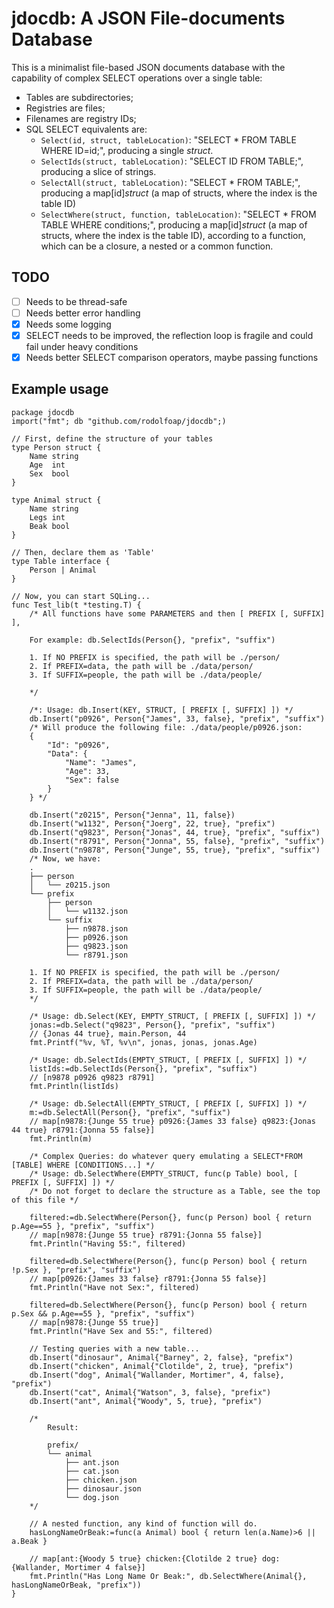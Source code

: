 # jdocdb: A JSON File-documents Database

This is a minimalist file-based JSON documents database with the capability of complex SELECT operations over a single table:

* Tables are subdirectories;
* Registries are files;
* Filenames are registry IDs;
* SQL SELECT equivalents are:
	* `Select(id, struct, tableLocation)`: "SELECT * FROM TABLE WHERE ID=id;", producing a single _struct_.
	* `SelectIds(struct, tableLocation)`: "SELECT ID FROM TABLE;", producing a slice of strings.
	* `SelectAll(struct, tableLocation)`: "SELECT * FROM TABLE;", producing a map[id]_struct_ (a map of structs, where the index is the table ID)
	* `SelectWhere(struct, function, tableLocation)`: "SELECT * FROM TABLE WHERE conditions;", producing a map[id]_struct_ (a map of structs, where the index is the table ID), according to a function, which can be a closure, a nested or a common function.

## TODO

* [ ] Needs to be thread-safe
* [ ] Needs better error handling
* [x] Needs some logging
* [x] SELECT needs to be improved, the reflection loop is fragile and could fail under heavy conditions
* [x] Needs better SELECT comparison operators, maybe passing functions

## Example usage

```
package jdocdb
import("fmt"; db "github.com/rodolfoap/jdocdb";)

// First, define the structure of your tables
type Person struct {
	Name string
	Age  int
	Sex  bool
}

type Animal struct {
	Name string
	Legs int
	Beak bool
}

// Then, declare them as 'Table'
type Table interface {
	Person | Animal
}

// Now, you can start SQLing...
func Test_lib(t *testing.T) {
	/* All functions have some PARAMETERS and then [ PREFIX [, SUFFIX] ],

	For example: db.SelectIds(Person{}, "prefix", "suffix")

	1. If NO PREFIX is specified, the path will be ./person/
	2. If PREFIX=data, the path will be ./data/person/
	3. If SUFFIX=people, the path will be ./data/people/

	*/

	/*: Usage: db.Insert(KEY, STRUCT, [ PREFIX [, SUFFIX] ]) */
	db.Insert("p0926", Person{"James", 33, false}, "prefix", "suffix")
	/* Will produce the following file: ./data/people/p0926.json:
	{
		"Id": "p0926",
		"Data": {
			"Name": "James",
			"Age": 33,
			"Sex": false
		}
	} */

	db.Insert("z0215", Person{"Jenna", 11, false})
	db.Insert("w1132", Person{"Joerg", 22, true}, "prefix")
	db.Insert("q9823", Person{"Jonas", 44, true}, "prefix", "suffix")
	db.Insert("r8791", Person{"Jonna", 55, false}, "prefix", "suffix")
	db.Insert("n9878", Person{"Junge", 55, true}, "prefix", "suffix")
	/* Now, we have:
	.
	├── person
	│   └── z0215.json
	└── prefix
	    ├── person
	    │   └── w1132.json
	    └── suffix
	        ├── n9878.json
	        ├── p0926.json
	        ├── q9823.json
	        └── r8791.json

	1. If NO PREFIX is specified, the path will be ./person/
	2. If PREFIX=data, the path will be ./data/person/
	3. If SUFFIX=people, the path will be ./data/people/
	*/

	/* Usage: db.Select(KEY, EMPTY_STRUCT, [ PREFIX [, SUFFIX] ]) */
	jonas:=db.Select("q9823", Person{}, "prefix", "suffix")
	// {Jonas 44 true}, main.Person, 44
	fmt.Printf("%v, %T, %v\n", jonas, jonas, jonas.Age)

	/* Usage: db.SelectIds(EMPTY_STRUCT, [ PREFIX [, SUFFIX] ]) */
	listIds:=db.SelectIds(Person{}, "prefix", "suffix")
	// [n9878 p0926 q9823 r8791]
	fmt.Println(listIds)

	/* Usage: db.SelectAll(EMPTY_STRUCT, [ PREFIX [, SUFFIX] ]) */
	m:=db.SelectAll(Person{}, "prefix", "suffix")
	// map[n9878:{Junge 55 true} p0926:{James 33 false} q9823:{Jonas 44 true} r8791:{Jonna 55 false}]
	fmt.Println(m)

	/* Complex Queries: do whatever query emulating a SELECT*FROM [TABLE] WHERE [CONDITIONS...] */
	/* Usage: db.SelectWhere(EMPTY_STRUCT, func(p Table) bool, [ PREFIX [, SUFFIX] ]) */
	/* Do not forget to declare the structure as a Table, see the top of this file */

	filtered:=db.SelectWhere(Person{}, func(p Person) bool { return p.Age==55 }, "prefix", "suffix")
	// map[n9878:{Junge 55 true} r8791:{Jonna 55 false}]
	fmt.Println("Having 55:", filtered)

	filtered=db.SelectWhere(Person{}, func(p Person) bool { return !p.Sex }, "prefix", "suffix")
	// map[p0926:{James 33 false} r8791:{Jonna 55 false}]
	fmt.Println("Have not Sex:", filtered)

	filtered=db.SelectWhere(Person{}, func(p Person) bool { return p.Sex && p.Age==55 }, "prefix", "suffix")
	// map[n9878:{Junge 55 true}]
	fmt.Println("Have Sex and 55:", filtered)

	// Testing queries with a new table...
	db.Insert("dinosaur", Animal{"Barney", 2, false}, "prefix")
	db.Insert("chicken", Animal{"Clotilde", 2, true}, "prefix")
	db.Insert("dog", Animal{"Wallander, Mortimer", 4, false}, "prefix")
	db.Insert("cat", Animal{"Watson", 3, false}, "prefix")
	db.Insert("ant", Animal{"Woody", 5, true}, "prefix")

	/*
		Result:

		prefix/
		└── animal
		    ├── ant.json
		    ├── cat.json
		    ├── chicken.json
		    ├── dinosaur.json
		    └── dog.json
	*/

	// A nested function, any kind of function will do.
	hasLongNameOrBeak:=func(a Animal) bool { return len(a.Name)>6 || a.Beak }

	// map[ant:{Woody 5 true} chicken:{Clotilde 2 true} dog:{Wallander, Mortimer 4 false}]
	fmt.Println("Has Long Name Or Beak:", db.SelectWhere(Animal{}, hasLongNameOrBeak, "prefix"))
}
```
